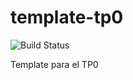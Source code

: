 # template-tp0
![Build Status](https://travis-ci.org/mafvidal/template-tp0.svg?branch=master) 

Template para el TP0

